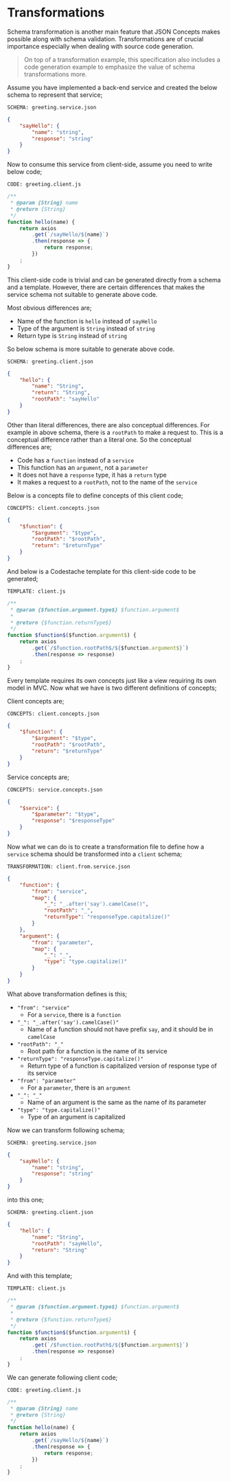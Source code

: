 # Transformations

Schema transformation is another main feature that JSON Concepts makes possible
along with schema validation. Transformations are of crucial importance
especially when dealing with source code generation.

> On top of a transformation example, this specification also includes a code
> generation example to emphasize the value of schema transformations more.

Assume you have implemented a back-end service and created the below schema to
represent that service;

`SCHEMA: greeting.service.json`

```json
{
    "sayHello": {
        "name": "string",
        "response": "string"
    }
}
```

Now to consume this service from client-side, assume you need to write below
code;

`CODE: greeting.client.js`

```javascript
/**
 * @param {String} name
 * @return {String}
 */
function hello(name) {
    return axios
        .get(`/sayHello/${name}`)
        .then(response => {
            return response;
        })
    ;
}
```

This client-side code is trivial and can be generated directly from a schema
and a template. However, there are certain differences that makes the service
schema not suitable to generate above code.

Most obvious differences are;

- Name of the function is `hello` instead of `sayHello`
- Type of the argument is `String` instead of `string`
- Return type is `String` instead of `string`

So below schema is more suitable to generate above code.

`SCHEMA: greeting.client.json`

```json
{
    "hello": {
        "name": "String",
        "return": "String",
        "rootPath": "sayHello"
    }
}
```

Other than literal differences, there are also conceptual differences. For
example in above schema, there is a `rootPath` to make a request to. This is a
conceptual difference rather than a literal one. So the conceptual differences
are;

- Code has a `function` instead of a `service`
- This function has an `argument`, not a `parameter`
- It does not have a `response` type, it has a `return` type
- It makes a request to a `rootPath`, not to the name of the `service`

Below is a concepts file to define concepts of this client code;

`CONCEPTS: client.concepts.json`

```json
{
    "$function": {
        "$argument": "$type",
        "rootPath": "$rootPath",
        "return": "$returnType"
    }
}
```

And below is a Codestache template for this client-side code to be generated;

`TEMPLATE: client.js`

```javascript
/**
 * @param {$function.argument.type$} $function.argument$
 * 
 * @return {$function.returnType$}
 */
function $function$($function.argument$) {
    return axios
        .get(`/$function.rootPath$/${$function.argument$}`)
        .then(response => response)
    ;
}
```

Every template requires its own concepts just like a view requiring its own
model in MVC. Now what we have is two different definitions of concepts;

Client concepts are;

`CONCEPTS: client.concepts.json`

```json
{
    "$function": {
        "$argument": "$type",
        "rootPath": "$rootPath",
        "return": "$returnType"
    }
}
```

Service concepts are;

`CONCEPTS: service.concepts.json`

```json
{
    "$service": {
        "$parameter": "$type",
        "response": "$responseType"
    }
}
```

Now what we can do is to create a transformation file to define how a `service`
schema should be transformed into a `client` schema;

`TRANSFORMATION: client.from.service.json`

```json
{
    "function": {
        "from": "service",
        "map": {
            "_": "_.after('say').camelCase()",
            "rootPath": "_",
            "returnType": "responseType.capitalize()"
        }
    },
    "argument": {
        "from": "parameter",
        "map": {
            "_": "_",
            "type": "type.capitalize()"
        }
    }
}
```

What above transformation defines is this;

- `"from": "service"`
  - For a `service`, there is a `function`
- `"_": "_.after('say').camelCase()"`
  - Name of a function should not have prefix `say`, and it should be in
  `camelCase`
- `"rootPath": "_"`
  - Root path for a function is the name of its service
- `"returnType": "responseType.capitalize()"`
  - Return type of a function is capitalized version of response type of its
    service
- `"from": "parameter"`
  - For a `parameter`, there is an `argument`
- `"_": "_"`
  - Name of an argument is the same as the name of its parameter
- `"type": "type.capitalize()"`
  - Type of an argument is capitalized

Now we can transform following schema;

`SCHEMA: greeting.service.json`

```json
{
    "sayHello": {
        "name": "string",
        "response": "string"
    }
}
```

into this one;

`SCHEMA: greeting.client.json`

```json
{
    "hello": {
        "name": "String",
        "rootPath": "sayHello",
        "return": "String"
    }
}
```

And with this template;

`TEMPLATE: client.js`

```javascript
/**
 * @param {$function.argument.type$} $function.argument$
 * 
 * @return {$function.returnType$}
 */
function $function$($function.argument$) {
    return axios
        .get(`/$function.rootPath$/${$function.argument$}`)
        .then(response => response)
    ;
}
```

We can generate following client code;

`CODE: greeting.client.js`

```javascript
/**
 * @param {String} name
 * @return {String}
 */
function hello(name) {
    return axios
        .get(`/sayHello/${name}`)
        .then(response => {
            return response;
        })
    ;
}
```
